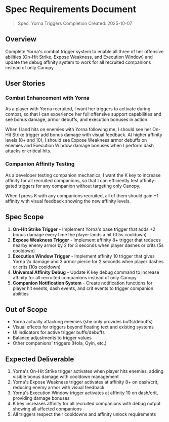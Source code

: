 # Spec Requirements Document

> Spec: Yorna Triggers Completion
> Created: 2025-10-07

## Overview

Complete Yorna's combat trigger system to enable all three of her offensive abilities (On-Hit Strike, Expose Weakness, and Execution Window) and update the debug affinity system to work for all recruited companions instead of only Canopy.

## User Stories

### Combat Enhancement with Yorna

As a player with Yorna recruited, I want her triggers to activate during combat, so that I can experience her full offensive support capabilities and see bonus damage, armor debuffs, and execution bonuses in action.

When I land hits on enemies with Yorna following me, I should see her On-Hit Strike trigger add bonus damage with visual feedback. At higher affinity levels (8+ and 10), I should see Expose Weakness armor debuffs on enemies and Execution Window damage bonuses when I perform dash attacks or critical hits.

### Companion Affinity Testing

As a developer testing companion mechanics, I want the K key to increase affinity for all recruited companions, so that I can efficiently test affinity-gated triggers for any companion without targeting only Canopy.

When I press K with any companions recruited, all of them should gain +1 affinity with visual feedback showing the new affinity levels.

## Spec Scope

1. **On-Hit Strike Trigger** - Implement Yorna's base trigger that adds +2 bonus damage every time the player lands a hit (0.5s cooldown)
2. **Expose Weakness Trigger** - Implement affinity 8+ trigger that reduces nearby enemy armor by 2 for 3 seconds when player dashes or crits (5s cooldown)
3. **Execution Window Trigger** - Implement affinity 10 trigger that gives Yorna 2x damage and 3 armor pierce for 2 seconds when player dashes or crits (10s cooldown)
4. **Universal Affinity Debug** - Update K key debug command to increase affinity for all recruited companions instead of only Canopy
5. **Companion Notification System** - Create notification functions for player hit events, dash events, and crit events to trigger companion abilities

## Out of Scope

- Yorna actually attacking enemies (she only provides buffs/debuffs)
- Visual effects for triggers beyond floating text and existing systems
- UI indicators for active trigger buffs/debuffs
- Balance adjustments to trigger values
- Other companions' triggers (Hola, Oyin, etc.)

## Expected Deliverable

1. Yorna's On-Hit Strike trigger activates when player hits enemies, adding visible bonus damage with cooldown management
2. Yorna's Expose Weakness trigger activates at affinity 8+ on dash/crit, reducing enemy armor with visual feedback
3. Yorna's Execution Window trigger activates at affinity 10 on dash/crit, providing damage bonuses
4. K key increases affinity for all recruited companions with debug output showing all affected companions
5. All triggers respect their cooldowns and affinity unlock requirements
